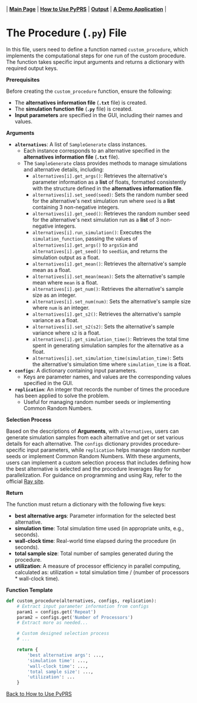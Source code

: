 | [**Main Page**](../README.md) | [**How to Use PyPRS**](How%20to%20Use%20PyPRS.md) | [**Output**](Output.md) | [**A Demo Application**](A%20Demo%20Application.md) |

# The Procedure (`.py`) File

In this file, users need to define a function named `custom_procedure`, which implements the computational steps for one run of the custom procedure. The function takes specific input arguments and returns a dictionary with required output keys. 

**Prerequisites**

Before creating the `custom_procedure` function, ensure the following:
- The **alternatives information file** (**`.txt`** file) is created.
- The **simulation function file** (**`.py`** file) is created.
- **Input parameters** are specified in the GUI, including their names and values.

**Arguments**
- **`alternatives`**: A list of `SampleGenerate` class instances.
  - Each instance corresponds to an alternative specified in the **alternatives information file** (**`.txt`** file).
  - The `SampleGenerate` class provides methods to manage simulations and alternative details, including:
    - `alternatives[i].get_args()`: Retrieves the alternative's parameter information as a **list** of floats, formatted consistently with the structure defined in the **alternatives information file**.
    - `alternatives[i].set_seed(seed)`: Sets the random number seed for the alternative's next simulation run where `seed` is a **list** containing 3 non-negative integers.
    - `alternatives[i].get_seed()`: Retrieves the random number seed for the alternative's next simulation run as a **list** of 3 non-negative integers.
    - `alternatives[i].run_simulation()`: Executes the `simulation_function`, passing the values of `alternatives[i].get_args()` to `argsSim` and `alternatives[i].get_seed()` to `seedSim`, and returns the simulation output as a float.
    - `alternatives[i].get_mean()`: Retrieves the alternative's sample mean as a float.
    - `alternatives[i].set_mean(mean)`: Sets the alternative's sample mean where `mean` is a float.
    - `alternatives[i].get_num()`: Retrieves the alternative's sample size as an integer.
    - `alternatives[i].set_num(num)`: Sets the alternative's sample size where `num` is an integer.
    - `alternatives[i].get_s2()`: Retrieves the alternative's sample variance as a float.
    - `alternatives[i].set_s2(s2)`: Sets the alternative's sample variance where `s2` is a float.
    - `alternatives[i].get_simulation_time()`: Retrieves the total time spent in generating simulation samples for the alternative as a float.
    - `alternatives[i].set_simulation_time(simulation_time)`: Sets the alternative's simulation time where `simulation_time` is a float.
- **`configs`**: A dictionary containing input parameters.
  - Keys are parameter names, and values are the corresponding values specified in the GUI.
- **`replication`**: An integer that records the number of times the procedure has been applied to solve the problem.
  - Useful for managing random number seeds or implementing Common Random Numbers.
 
**Selection Process**

Based on the descriptions of **Arguments**, with `alternatives`, users can generate simulation samples from each alternative and get or set various details for each alternative. The `configs` dictionary provides procedure-specific input parameters, while `replication` helps manage random number seeds or implement Common Random Numbers. With these arguments, users can implement a custom selection process that includes defining how the best alternative is selected and the procedure leverages Ray for parallelization. For guidance on programming and using Ray, refer to the official <a href="https://docs.ray.io/en/latest/index.html">Ray site</a>.


**Return**

The function must return a dictionary with the following five keys:
- **best alternative args**: Parameter information for the selected best alternative.
- **simulation time**: Total simulation time used (in appropriate units, e.g., seconds).
- **wall-clock time**: Real-world time elapsed during the procedure (in seconds).
- **total sample size**: Total number of samples generated during the procedure.
- **utilization**: A measure of processor efficiency in parallel computing, calculated as:  utilization = total simulation time / (number of processors * wall-clock time).

**Function Template**
```python
def custom_procedure(alternatives, configs, replication):
    # Extract input parameter information from configs
    param1 = configs.get('Repeat')
    param2 = configs.get('Number of Processors')
    # Extract more as needed...

    # Custom designed selection process
    # ...

    return {
        'best alternative args': ...,
        'simulation time': ...,
        'wall-clock time': ...,
        'total sample size': ...,
        'utilization': ...
    }
```




<a href="How to Use PyPRS.md#PF">Back to How to Use PyPRS</a>
